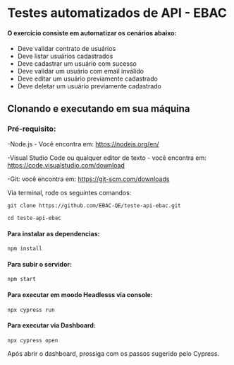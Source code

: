 # Testes automatizados de API - EBAC

#### O exercício consiste em automatizar os cenários abaixo:
- Deve validar contrato de usuários
- Deve listar usuários cadastrados
- Deve cadastrar um usuário com sucesso
- Deve validar um usuário com email inválido
- Deve editar um usuário previamente cadastrado
- Deve deletar um usuário previamente cadastrado

## Clonando e executando em sua máquina

### Pré-requisito:

-Node.js - Você encontra em: https://nodejs.org/en/

-Visual Studio Code ou qualquer editor de texto - você encontra em: https://code.visualstudio.com/download

-Git: você encontra em: https://git-scm.com/downloads


Via terminal, rode os seguintes comandos:
```  
git clone https://github.com/EBAC-QE/teste-api-ebac.git
```
```
cd teste-api-ebac
```

#### Para instalar as dependencias:
```
npm install 
```

#### Para subir o servidor:
```
npm start
```

#### Para executar em moodo Headlesss via console:
```
npx cypress run
```

#### Para executar via Dashboard:
```
npx cypress open 
```
Após abrir o dashboard, prossiga com os passos sugerido pelo Cypress.





